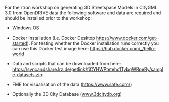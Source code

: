 For the rtron workshop on generating 3D Streetspace Models in CityGML 3.0 from OpenDRIVE data the following software and data are required and should be installed prior to the workshop:

- Windows OS

- Docker Installation (i.e. Docker Desktop https://www.docker.com/get-started). For testing whether the Docker installation runs correctly you can use this Docker test image here: https://hub.docker.com/_/hello-world

- Data and scripts that can be downloaded from here: https://syncandshare.lrz.de/getlink/fiCYHWPtetehc1TybqWRpeRy/sample-datasets.zip

- FME for visualisation of the data (https://www.safe.com/)

- Optionally the 3D City Database (www.3dcitydb.org)